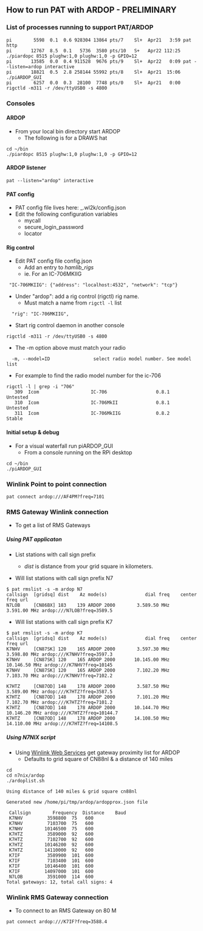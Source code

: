 ## How to run PAT with ARDOP - PRELIMINARY

### List of processes running to support PAT/ARDOP
```
pi        5598  0.1  0.6 928304 13864 pts/7    Sl+  Apr21   3:59 pat http
pi       12767  8.5  0.1   5736  3580 pts/10   S+   Apr22 112:25 ./piardopc 8515 plughw:1,0 plughw:1,0 -p GPIO=12
pi       13585  0.0  0.4 911528  9676 pts/9    Sl+  Apr22   0:09 pat --listen=ardop interactive
pi       18821  0.5  2.8 258144 55992 pts/8    Sl+  Apr21  15:06 ./piARDOP_GUI
pi        6257  0.0  0.3  28100  7748 pts/0    Sl+  Apr21   0:00 rigctld -m311 -r /dev/ttyUSB0 -s 4800
```

### Consoles

#### ARDOP

* From your local bin directory start ARDOP
  * The following is for a DRAWS hat

```
cd ~/bin
./piardopc 8515 plughw:1,0 plughw:1,0 -p GPIO=12
```

#### ARDOP listener

```
pat --listen="ardop" interactive
```

#### PAT config
* PAT config file lives here: _.wl2k/config.json
* Edit the following configuration variables
  * mycall
  * secure_login_password
  * locator

#### Rig control
* Edit PAT config file config.json
  * Add an entry to _hamlib_rigs_
  * ie. For an IC-706MKIIG
```
 "IC-706MKIIG": {"address": "localhost:4532", "network": "tcp"}
```
  * Under "ardop": add a rig control (rigctl) rig name.
    * Must match a name from ```rigctl -l``` list
```
  "rig": "IC-706MKIIG",
```

* Start rig control daemon in another console
```
rigctld -m311 -r /dev/ttyUSB0 -s 4800
```
* The -m option above must match your radio
```
  -m, --model=ID                select radio model number. See model list
```
* For example to find the radio model number for the ic-706
```
rigctl -l | grep -i "706"
   309  Icom                   IC-706                  0.8.1           Untested
   310  Icom                   IC-706MkII              0.8.1           Untested
   311  Icom                   IC-706MkIIG             0.8.2           Stable
```

#### Initial setup & debug
* For a visual waterfall run piARDOP_GUI
  * From a console running on the RPi desktop
```
cd ~/bin
./piARDOP_GUI
```

### Winlink Point to point connection

```
pat connect ardop:///AF4PM?freq=7101
```

### RMS Gateway Winlink connection
* To get a list of RMS Gateways

##### Using PAT applicaton
* List stations with call sign prefix
  * _dist_ is distance from your grid square in kilometers.

* Will list stations with call sign prefix N7

```
$ pat rmslist -s -m ardop N7
callsign  [gridsq] dist    Az mode(s)              dial freq    center freq url
N7LOB     [CN86BX] 183    139 ARDOP 2000        3.589.50 MHz   3.591.00 MHz ardop:///N7LOB?freq=3589.5
```
* Will list stations with call sign prefix K7

```
$ pat rmslist -s -m ardop K7
callsign  [gridsq] dist    Az mode(s)              dial freq    center freq url
K7NHV     [CN87SK] 120    165 ARDOP 2000        3.597.30 MHz   3.598.80 MHz ardop:///K7NHV?freq=3597.3
K7NHV     [CN87SK] 120    165 ARDOP 2000       10.145.00 MHz  10.146.50 MHz ardop:///K7NHV?freq=10145
K7NHV     [CN87SK] 120    165 ARDOP 2000        7.102.20 MHz   7.103.70 MHz ardop:///K7NHV?freq=7102.2

K7HTZ     [CN87OD] 148    178 ARDOP 2000        3.587.50 MHz   3.589.00 MHz ardop:///K7HTZ?freq=3587.5
K7HTZ     [CN87OD] 148    178 ARDOP 2000        7.101.20 MHz   7.102.70 MHz ardop:///K7HTZ?freq=7101.2
K7HTZ     [CN87OD] 148    178 ARDOP 2000       10.144.70 MHz  10.146.20 MHz ardop:///K7HTZ?freq=10144.7
K7HTZ     [CN87OD] 148    178 ARDOP 2000       14.108.50 MHz  14.110.00 MHz ardop:///K7HTZ?freq=14108.5
```


##### Using N7NIX script
* Using [Winlink Web Services](https://cms.winlink.org/json/metadata?op=GatewayProximity) get gateway proximity list for ARDOP
  * Defaults to grid square of CN88nl & a distance of 140 miles

```
cd
cd n7nix/ardop
./ardoplist.sh

Using distance of 140 miles & grid square cn88nl

Generated new /home/pi/tmp/ardop/ardopprox.json file

 Callsign        Frequency  Distance    Baud
 K7NHV     	   3598800	75	 600
 K7NHV     	   7103700	75	 600
 K7NHV     	  10146500	75	 600
 K7HTZ     	   3589000	92	 600
 K7HTZ     	   7102700	92	 600
 K7HTZ     	  10146200	92	 600
 K7HTZ     	  14110000	92	 600
 K7IF      	   3589900	101	 600
 K7IF      	   7103400	101	 600
 K7IF      	  10146400	101	 600
 K7IF      	  14097000	101	 600
 N7LOB     	   3591000	114	 600
Total gateways: 12, total call signs: 4
```
### Winlink RMS Gateway connection


* To connect to an RMS Gateway on 80 M
```
pat connect ardop:///K7IF?freq=3588.4
```

